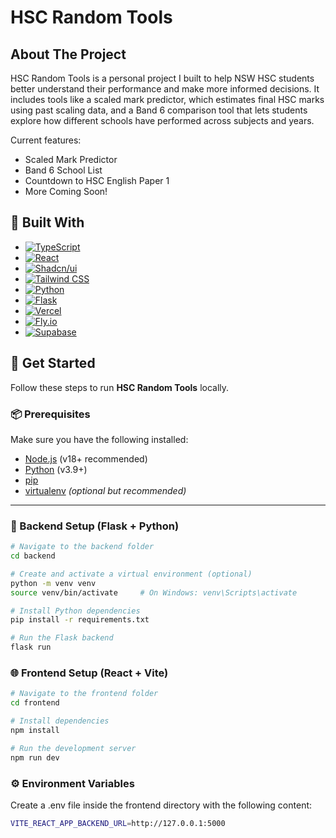 # HSC Random Tools

## About The Project

HSC Random Tools is a personal project I built to help NSW HSC students better understand their performance and make more informed decisions. It includes tools like a scaled mark predictor, which estimates final HSC marks using past scaling data, and a Band 6 comparison tool that lets students explore how different schools have performed across subjects and years.

Current features:
* Scaled Mark Predictor
* Band 6 School List
* Countdown to HSC English Paper 1
* More Coming Soon!

## 🔧 Built With
* [![TypeScript](https://img.shields.io/badge/TypeScript-3178C6?style=for-the-badge&logo=typescript&logoColor=white)](https://www.typescriptlang.org/)
* [![React](https://img.shields.io/badge/React-20232A?style=for-the-badge&logo=react&logoColor=61DAFB)](https://reactjs.org/)
* [![Shadcn/ui](https://img.shields.io/badge/Shadcn%2Fui-000000?style=for-the-badge&logo=tailwindcss&logoColor=white)](https://ui.shadcn.com/)
* [![Tailwind CSS](https://img.shields.io/badge/Tailwind_CSS-38B2AC?style=for-the-badge&logo=tailwind-css&logoColor=white)](https://tailwindcss.com/)
* [![Python](https://img.shields.io/badge/Python-3776AB?style=for-the-badge&logo=python&logoColor=white)](https://www.python.org/)
* [![Flask](https://img.shields.io/badge/Flask-000000?style=for-the-badge&logo=flask&logoColor=white)](https://flask.palletsprojects.com/)
* [![Vercel](https://img.shields.io/badge/Vercel-000000?style=for-the-badge&logo=vercel&logoColor=white)](https://vercel.com/)
* [![Fly.io](https://img.shields.io/badge/Fly.io-000000?style=for-the-badge&logo=flydotio&logoColor=white)](https://fly.io/)
* [![Supabase](https://img.shields.io/badge/Supabase-3ECF8E?style=for-the-badge&logo=supabase&logoColor=white)](https://supabase.com)

## 🚀 Get Started

Follow these steps to run **HSC Random Tools** locally.

### 📦 Prerequisites

Make sure you have the following installed:

- [Node.js](https://nodejs.org/) (v18+ recommended)  
- [Python](https://www.python.org/downloads/) (v3.9+)  
- [pip](https://pip.pypa.io/en/stable/installation/)  
- [virtualenv](https://virtualenv.pypa.io/en/latest/installation.html) *(optional but recommended)*

---

### 🧠 Backend Setup (Flask + Python)

```bash
# Navigate to the backend folder
cd backend

# Create and activate a virtual environment (optional)
python -m venv venv
source venv/bin/activate     # On Windows: venv\Scripts\activate

# Install Python dependencies
pip install -r requirements.txt

# Run the Flask backend
flask run

```
### 🌐 Frontend Setup (React + Vite)
```bash
# Navigate to the frontend folder
cd frontend

# Install dependencies
npm install

# Run the development server
npm run dev
```

### ⚙️ Environment Variables
Create a .env file inside the frontend directory with the following content:
```bash
VITE_REACT_APP_BACKEND_URL=http://127.0.0.1:5000
```
